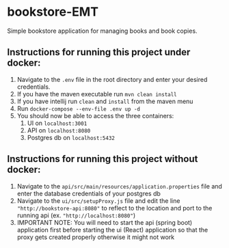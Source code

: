 # bookstore-EMT
Simple bookstore application for managing books and book copies.

## Instructions for running this project under docker:
<ol>
  <li>Navigate to the <code>.env</code> file in the root directory and enter your desired credentials.</li>
  <li>If you have the maven executable run <code>mvn clean install</code></li>
  <li>If you have intellij run <code>clean</code> and <code>install</code> from the maven menu</li>
  <li>Run <code>docker-compose --env-file .env up -d</code></li>
  <li>You should now be able to access the three containers:
    <ol>
      <li>UI on <code>localhost:3001</code></li>
      <li>API on <code>localhost:8080</code></li>
      <li>Postgres db on <code>localhost:5432</code></li>
    </ol>
  </li>
</ol>

## Instructions for running this project without docker:
<ol>
  <li>
    Navigate to the <code>api/src/main/resources/application.properties</code> file and enter the database credentials of your postgres db
  </li>  
  <li>
    Navigate to the <code>ui/src/setupProxy.js</code> file and edit the line <code>"http://bookstore-api:8080"</code> to reflect to the location and port to the running api 
    (ex. <code>"http://localhost:8080"</code>) 
  </li>
  <li>
    IMPORTANT NOTE: You will need to start the api (spring boot) application first before starting the ui (React) application so that the proxy gets created properly otherwise it might not work
  </li>
</ol>
